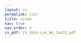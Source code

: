 ```yaml
---
layout: cv
permalink: /cv/
title: vitae
nav: true
nav_order: 3
cv_pdf: CV_Shih-Lun_Wu_Jun23.pdf
---
```

